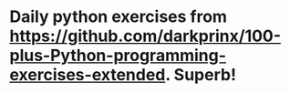 # Daily python exercises from https://github.com/darkprinx/100-plus-Python-programming-exercises-extended. Superb!
